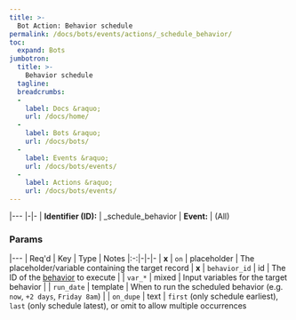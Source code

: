 ```yaml
---
title: >-
  Bot Action: Behavior schedule
permalink: /docs/bots/events/actions/_schedule_behavior/
toc:
  expand: Bots
jumbotron:
  title: >-
    Behavior schedule
  tagline: 
  breadcrumbs:
  -
    label: Docs &raquo;
    url: /docs/home/
  -
    label: Bots &raquo;
    url: /docs/bots/
  -
    label: Events &raquo;
    url: /docs/bots/events/
  -
    label: Actions &raquo;
    url: /docs/bots/events/
---
```


|---
|-|-
| **Identifier (ID):** | _schedule_behavior
| **Event:** | (All)

### Params

|---
| Req'd | Key | Type | Notes 
|:-:|-|-|-
| **x** | `on` | placeholder | The placeholder/variable containing the target record
| **x** | `behavior_id` | id | The ID of the [behavior](/docs/records/types/behavior/) to execute
|  | `var_*` | mixed | Input variables for the target behavior
|  | `run_date` | template | When to run the scheduled behavior (e.g. `now`, `+2 days`, `Friday 8am`)
|  | `on_dupe` | text | `first` (only schedule earliest), `last` (only schedule latest), or omit to allow multiple occurrences
